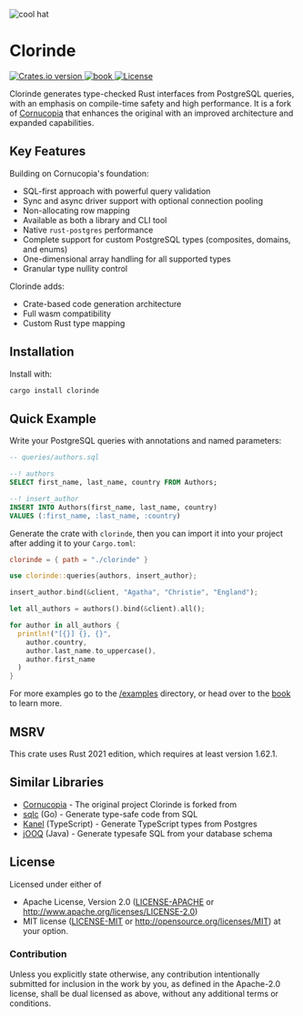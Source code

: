 ![cool hat](https://raw.githubusercontent.com/halcyonnouveau/clorinde/refs/heads/main/docs/assets/clorinde_hat.png)

# Clorinde

<a href="https://crates.io/crates/clorinde">
  <img src="https://img.shields.io/crates/v/clorinde.svg?style=flat-square"
  alt="Crates.io version" />
</a>

<a href="https://halcyonnouveau.github.io/clorinde/">
  <img src="https://img.shields.io/badge/book-latest-blue?logo=mdbook&style=flat-square" alt="book">
</a>

<a href="https://github.com/halcyonnouveau/clorinde#License">
  <img src="https://img.shields.io/badge/License-APACHE--2.0%2FMIT-blue?style=flat-square" alt="License">
</a>

Clorinde generates type-checked Rust interfaces from PostgreSQL queries, with an emphasis on compile-time safety and high performance. It is a fork of [Cornucopia](https://github.com/cornucopia-rs/cornucopia) that enhances the original with an improved architecture and expanded capabilities.

## Key Features

Building on Cornucopia's foundation:
* SQL-first approach with powerful query validation
* Sync and async driver support with optional connection pooling
* Non-allocating row mapping
* Available as both a library and CLI tool
* Native `rust-postgres` performance
* Complete support for custom PostgreSQL types (composites, domains, and enums)
* One-dimensional array handling for all supported types
* Granular type nullity control

Clorinde adds:
* Crate-based code generation architecture 
* Full wasm compatibility
* Custom Rust type mapping

## Installation

Install with:

```bash
cargo install clorinde
```

## Quick Example
Write your PostgreSQL queries with annotations and named parameters:

```sql
-- queries/authors.sql

--! authors
SELECT first_name, last_name, country FROM Authors;

--! insert_author
INSERT INTO Authors(first_name, last_name, country)
VALUES (:first_name, :last_name, :country)
```

Generate the crate with `clorinde`, then you can import it into your project after adding it to your `Cargo.toml`:
```toml
clorinde = { path = "./clorinde" }
```

```rust
use clorinde::queries{authors, insert_author};

insert_author.bind(&client, "Agatha", "Christie", "England");

let all_authors = authors().bind(&client).all();

for author in all_authors {
  println!("[{}] {}, {}", 
    author.country, 
    author.last_name.to_uppercase(), 
    author.first_name
  )
}
```

For more examples go to the [/examples](https://github.com/halcyonnouveau/clorinde/tree/main/examples) directory, or head over to the [book](https://halcyonnouveau.github.io/clorinde/) to learn more.

## MSRV

This crate uses Rust 2021 edition, which requires at least version 1.62.1.

## Similar Libraries

- [Cornucopia](https://github.com/cornucopia-rs/cornucopia) - The original project Clorinde is forked from
- [sqlc](https://github.com/sqlc-dev/sqlc) (Go) - Generate type-safe code from SQL
- [Kanel](https://github.com/kristiandupont/kanel) (TypeScript) - Generate TypeScript types from Postgres
- [jOOQ](https://github.com/jOOQ/jOOQ) (Java) - Generate typesafe SQL from your database schema

## License

Licensed under either of
 * Apache License, Version 2.0 ([LICENSE-APACHE](LICENSE-APACHE) or http://www.apache.org/licenses/LICENSE-2.0)
 * MIT license ([LICENSE-MIT](LICENSE-MIT) or http://opensource.org/licenses/MIT)
at your option.

### Contribution

Unless you explicitly state otherwise, any contribution intentionally submitted
for inclusion in the work by you, as defined in the Apache-2.0 license, shall be dual licensed as above, without any
additional terms or conditions.

